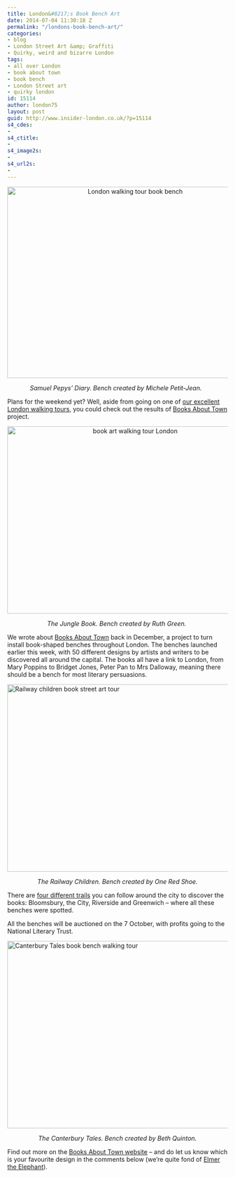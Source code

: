 ```yaml
---
title: London&#8217;s Book Bench Art
date: 2014-07-04 11:30:18 Z
permalink: "/londons-book-bench-art/"
categories:
- blog
- London Street Art &amp; Graffiti
- Quirky, weird and bizarre London
tags:
- all over London
- book about town
- book bench
- London Street art
- quirky london
id: 15114
author: london75
layout: post
guid: http://www.insider-london.co.uk/?p=15114
s4_cdes:
- 
s4_ctitle:
- 
s4_image2s:
- 
s4_url2s:
- 
---
```


<p style="text-align: center;">
  <a href="/wp-content/uploads/2014/07/London-walking-tour-book-bench.jpg"><img class="alignnone size-full wp-image-15116" src="/wp-content/uploads/2014/07/London-walking-tour-book-bench.jpg" alt="London walking tour book bench" width="569" height="436" /></a>
</p>

<p style="text-align: center;">
  <em>Samuel Pepys&#8217; Diary. Bench created by Michele Petit-Jean.  </em>
</p>

Plans for the weekend yet? Well, aside from going on one of <a href="http://www.insider-london.co.uk/" target="_blank">our excellent London walking tours</a>, you could check out the results of [Books About Town](http://www.booksabouttown.org.uk/) project.

<p style="text-align: center;">
  <a href="/wp-content/uploads/2014/07/jungle-book.jpg"><img class="alignnone size-full wp-image-15117" src="/wp-content/uploads/2014/07/jungle-book.jpg" alt="book art walking tour London" width="569" height="427" /></a>
</p>

<p style="text-align: center;">
  <em>The Jungle Book. Bench created by Ruth Green. </em>
</p>

We wrote about [Books About Town](http://www.insider-london.co.uk/2013/12/10/london-benches-books/) back in December, a project to turn install book-shaped benches throughout London. The benches launched earlier this week, with 50 different designs by artists and writers to be discovered all around the capital. The books all have a link to London, from Mary Poppins to Bridget Jones, Peter Pan to Mrs Dalloway, meaning there should be a bench for most literary persuasions.

[<img class="size-full wp-image-15118 aligncenter" src="/wp-content/uploads/2014/07/railway-children.jpg" alt="Railway children book street art tour" width="569" height="427" />](/wp-content/uploads/2014/07/railway-children.jpg)

<p style="text-align: center;">
  <em>The Railway Children. Bench created by One Red Shoe.</em>
</p>

There are [four different trails](http://www.booksabouttown.org.uk/?action=ListTrails) you can follow around the city to discover the books: Bloomsbury, the City, Riverside and Greenwich &#8211; where all these benches were spotted.

All the benches will be auctioned on the 7 October, with profits going to the National Literary Trust.

[<img class="size-full wp-image-15119 aligncenter" src="/wp-content/uploads/2014/07/Canterbury-Tales.jpg" alt="Canterbury Tales book bench walking tour" width="569" height="427" />](/wp-content/uploads/2014/07/Canterbury-Tales.jpg)

<p style="text-align: center;">
  <em>The Canterbury Tales. Bench created by Beth Quinton.</em>
</p>

Find out more on the [Books About Town website](http://www.booksabouttown.org.uk/) &#8211; and do let us know which is your favourite design in the comments below (we&#8217;re quite fond of <a href="http://www.booksabouttown.org.uk/?action=ViewBench&Id=9" target="_blank">Elmer the Elephant</a>).